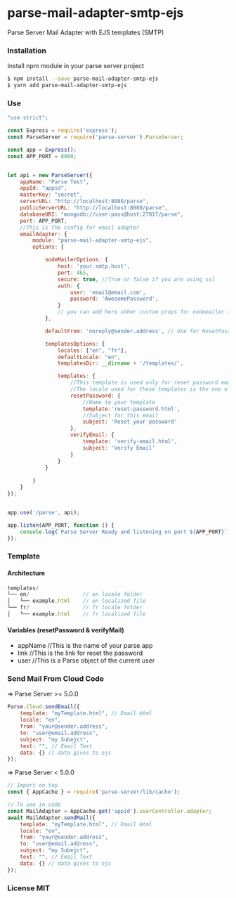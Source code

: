 # parse-mail-adapter-smtp-ejs
Parse Server Mail Adapter with EJS templates (SMTP)

### Installation

Install npm module in your parse server project

```sh
$ npm install --save parse-mail-adapter-smtp-ejs
$ yarn add parse-mail-adapter-smtp-ejs
```

### Use


```js
"use strict";

const Express = require('express');
const ParseServer = require('parse-server').ParseServer;

const app = Express();
const APP_PORT = 8080;


let api = new ParseServer({
    appName: "Parse Test",
    appId: "appid",
    masterKey: "secret",
    serverURL: "http://localhost:8080/parse",
    publicServerURL: "http://localhost:8080/parse",
    databaseURI: "mongodb://user:pass@host:27017/parse",
    port: APP_PORT,
    //This is the config for email adapter
    emailAdapter: {
        module: "parse-mail-adapter-smtp-ejs",
        options: {

            nodeMailerOptions: {
                host: 'your.smtp.host',
                port: 465,
                secure: true, //True or false if you are using ssl 
                auth: {
                    user: 'email@email.com',
                    password: 'AwesomePassword',
                }
                // you can add here other custom props for nodemailer like "tls"...
            },

            defaultFrom: 'noreply@sender.address', // Use for ResetPassword, VerifyEmail

            templatesOptions: {
                locales: ["en", "fr"],
                defaultLocale: "en",
                templatesDir: __dirname + '/templates/',

                templates: {
                    //This template is used only for reset password email
                    //The locale used for these templates is the one of user.get("locale") or the default locale
                    resetPassword: {
                        //Name to your template
                        template:'reset-password.html',
                        //Subject for this email
                        subject: 'Reset your password'
                    },
                    verifyEmail: {
                        template: 'verify-email.html',
                        subject: 'Verify Email'
                    }
                }
            }
            
        }
    }
});


app.use('/parse', api);

app.listen(APP_PORT, function () {
	console.log(`Parse Server Ready and listening on port ${APP_PORT}`);
});
```

### Template

#### Architecture

```js
templates/
└── en/                 // en locale folder
│   └── example.html    // en localized file
└── fr/                 // fr locale folder
│   └── example.html    // fr localized file
```

#### Variables (resetPassword & verifyMail)
- appName //This is the name of your parse app
- link //This is the link for reset the password
- user //This is a Parse object of the current user


### Send Mail From Cloud Code

=> Parse Server >= 5.0.0
```js
Parse.Cloud.sendEmail({
    template: "myTemplate.html", // Email Html
    locale: "en",
    from: "your@sender.address",
    to: "user@email.address",
    subject: "my Subejct",
    text: "", // Email Text
    data: {} // data gives to ejs
});
```

=> Parse Server < 5.0.0
```js
// Import on top
const { AppCache } = require('parse-server/lib/cache');

// To use in code
const MailAdapter = AppCache.get('appid').userController.adapter;
await MailAdapter.sendMail({
    template: "myTemplate.html", // Email Html
    locale: "en",
    from: "your@sender.address",
    to: "user@email.address",
    subject: "my Subejct",
    text: "", // Email Text
    data: {} // data gives to ejs
});

```


### License MIT
